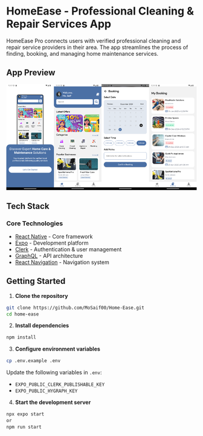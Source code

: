 # HomeEase - Professional Cleaning & Repair Services App

HomeEase Pro connects users with verified professional cleaning and repair service providers in their area. The app streamlines the process of finding, booking, and managing home maintenance services.

## App Preview

<div style="display: flex; justify-content: space-between;">
    <img src="./assets/showoff/Login.png" width="25%" alt="Login Screen"/>
    <img src="./assets/showoff/Home.png" width="25%" alt="Home Screen"/>
    <img src="./assets/showoff/NewBooking.png" width="25%" alt="Booking Flow"/>
    <img src="./assets/showoff/Bookings.png" width="25%" alt="My Booking Screen"/>
</div>

## Tech Stack

### Core Technologies

- [React Native](https://reactnative.dev/) - Core framework
- [Expo](https://expo.dev/) - Development platform
- [Clerk](https://clerk.dev/) - Authentication & user management
- [GraphQL](https://graphql.org/) - API architecture
- [React Navigation](https://reactnavigation.org/) - Navigation system

## Getting Started

1. **Clone the repository**

```bash
git clone https://github.com/MoSaif00/Home-Ease.git
cd home-ease
```

2. **Install dependencies**

```bash
npm install
```

3. **Configure environment variables**

```bash
cp .env.example .env
```

Update the following variables in `.env`:

- `EXPO_PUBLIC_CLERK_PUBLISHABLE_KEY`
- `EXPO_PUBLIC_HYGRAPH_KEY`

4. **Start the development server**

```bash
npx expo start
or
npm run start
```
